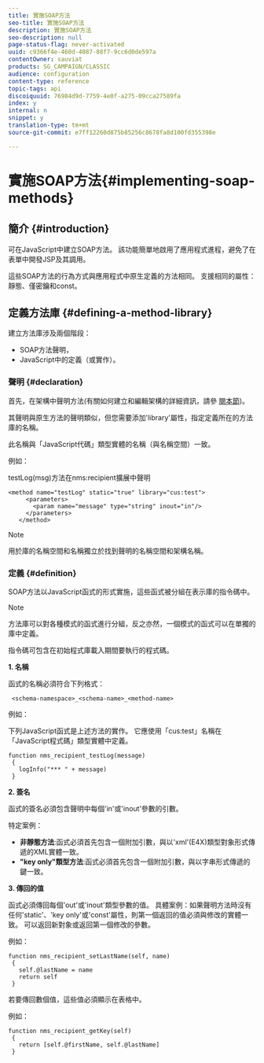 ```yaml
---
title: 實施SOAP方法
seo-title: 實施SOAP方法
description: 實施SOAP方法
seo-description: null
page-status-flag: never-activated
uuid: c9366f4e-460d-4087-88f7-9cc6d0de597a
contentOwner: sauviat
products: SG_CAMPAIGN/CLASSIC
audience: configuration
content-type: reference
topic-tags: api
discoiquuid: 76984d9d-7759-4e0f-a275-09cca27589fa
index: y
internal: n
snippet: y
translation-type: tm+mt
source-git-commit: e7ff12260d875b85256c8678fa8d100fd355398e

---
```



# 實施SOAP方法{#implementing-soap-methods}

## 簡介 {#introduction}

可在JavaScript中建立SOAP方法。 該功能簡單地啟用了應用程式進程，避免了在表單中開發JSP及其調用。

這些SOAP方法的行為方式與應用程式中原生定義的方法相同。 支援相同的屬性：靜態、僅密鑰和const。

## 定義方法庫 {#defining-a-method-library}

建立方法庫涉及兩個階段：

* SOAP方法聲明，
* JavaScript中的定義（或實作）。

### 聲明 {#declaration}

首先，在架構中聲明方法(有關如何建立和編輯架構的詳細資訊，請參 [閱本節](../../configuration/using/about-schema-edition.md))。

其聲明與原生方法的聲明類似，但您需要添加&#39;library&#39;屬性，指定定義所在的方法庫的名稱。

此名稱與「JavaScript代碼」類型實體的名稱（與名稱空間）一致。

例如：

testLog(msg)方法在nms:recipient擴展中聲明

```
<method name="testLog" static="true" library="cus:test">
     <parameters>
       <param name="message" type="string" inout="in"/>
     </parameters>
   </method>
```

>[!NOTE]
>
>用於庫的名稱空間和名稱獨立於找到聲明的名稱空間和架構名稱。

### 定義 {#definition}

SOAP方法以JavaScript函式的形式實施，這些函式被分組在表示庫的指令碼中。

>[!NOTE]
>
>方法庫可以對各種模式的函式進行分組，反之亦然，一個模式的函式可以在單獨的庫中定義。

指令碼可包含在初始程式庫載入期間要執行的程式碼。

**1. 名稱**

函式的名稱必須符合下列格式：

```
 <schema-namespace>_<schema-name>_<method-name>
```

例如：

下列JavaScript函式是上述方法的實作。 它應使用「cus:test」名稱在「JavaScript程式碼」類型實體中定義。

```
function nms_recipient_testLog(message)
 {
   logInfo("*** " + message)
 }
```

**2. 簽名**

函式的簽名必須包含聲明中每個&#39;in&#39;或&#39;inout&#39;參數的引數。

特定案例：

* **非靜態方法**:函式必須首先包含一個附加引數，與以&#39;xml&#39;(E4X)類型對象形式傳遞的XML實體一致。
* **&quot;key only&quot;類型方法**:函式必須首先包含一個附加引數，與以字串形式傳遞的鍵一致。

**3. 傳回的值**

函式必須傳回每個&#39;out&#39;或&#39;inout&#39;類型參數的值。 具體案例：如果聲明方法時沒有任何&#39;static&#39;、&#39;key only&#39;或&#39;const&#39;屬性，則第一個返回的值必須與修改的實體一致。 可以返回新對象或返回第一個修改的參數。

例如：

```
function nms_recipient_setLastName(self, name)
 {
   self.@lastName = name
   return self
 }
```

若要傳回數個值，這些值必須顯示在表格中。

例如：

```
function nms_recipient_getKey(self)
 {
   return [self.@firstName, self.@lastName]
 }
```

